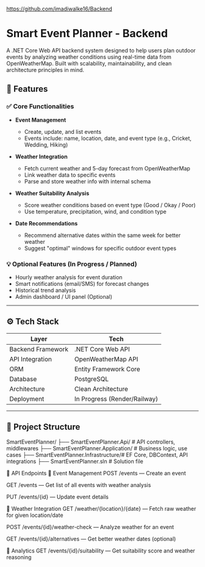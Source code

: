 https://github.com/imadiwalke16/Backend
# Smart Event Planner - Backend

A .NET Core Web API backend system designed to help users plan outdoor events by analyzing weather conditions using real-time data from OpenWeatherMap. Built with scalability, maintainability, and clean architecture principles in mind.

## 🚀 Features

### ✅ Core Functionalities
- **Event Management**
  - Create, update, and list events
  - Events include: name, location, date, and event type (e.g., Cricket, Wedding, Hiking)

- **Weather Integration**
  - Fetch current weather and 5-day forecast from OpenWeatherMap
  - Link weather data to specific events
  - Parse and store weather info with internal schema

- **Weather Suitability Analysis**
  - Score weather conditions based on event type (Good / Okay / Poor)
  - Use temperature, precipitation, wind, and condition type

- **Date Recommendations**
  - Recommend alternative dates within the same week for better weather
  - Suggest "optimal" windows for specific outdoor event types

### 💡 Optional Features (In Progress / Planned)
- Hourly weather analysis for event duration
- Smart notifications (email/SMS) for forecast changes
- Historical trend analysis
- Admin dashboard / UI panel (Optional)

---

## ⚙️ Tech Stack

| Layer               | Tech                          |
|--------------------|-------------------------------|
| Backend Framework  | .NET Core Web API             |
| API Integration    | OpenWeatherMap API            |
| ORM                | Entity Framework Core         |
| Database           | PostgreSQL                    |
| Architecture       | Clean Architecture            |
| Deployment         | In Progress (Render/Railway)  |

---

## 📂 Project Structure

SmartEventPlanner/
├── SmartEventPlanner.Api/           # API controllers, middlewares
├── SmartEventPlanner.Application/   # Business logic, use cases
├── SmartEventPlanner.Infrastructure/# EF Core, DBContext, API integrations
├── SmartEventPlanner.sln            # Solution file

📌 API Endpoints
🔹 Event Management
POST /events — Create an event

GET /events — Get list of all events with weather analysis

PUT /events/{id} — Update event details

🔹 Weather Integration
GET /weather/{location}/{date} — Fetch raw weather for given location/date

POST /events/{id}/weather-check — Analyze weather for an event

GET /events/{id}/alternatives — Get better weather dates (optional)

🔹 Analytics
GET /events/{id}/suitability — Get suitability score and weather reasoning
